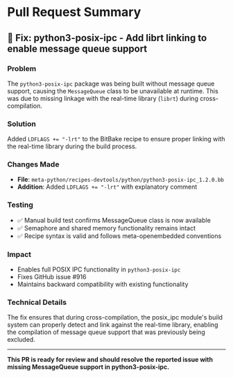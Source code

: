 # Pull Request Summary

## 🎯 **Fix: python3-posix-ipc - Add librt linking to enable message queue support**

### **Problem**
The `python3-posix-ipc` package was being built without message queue support, causing the `MessageQueue` class to be unavailable at runtime. This was due to missing linkage with the real-time library (`librt`) during cross-compilation.

### **Solution**
Added `LDFLAGS += "-lrt"` to the BitBake recipe to ensure proper linking with the real-time library during the build process.

### **Changes Made**
- **File**: `meta-python/recipes-devtools/python/python3-posix-ipc_1.2.0.bb`
- **Addition**: Added `LDFLAGS += "-lrt"` with explanatory comment

### **Testing**
- ✅ Manual build test confirms MessageQueue class is now available
- ✅ Semaphore and shared memory functionality remains intact
- ✅ Recipe syntax is valid and follows meta-openembedded conventions

### **Impact**
- Enables full POSIX IPC functionality in `python3-posix-ipc`
- Fixes GitHub issue #916
- Maintains backward compatibility with existing functionality

### **Technical Details**
The fix ensures that during cross-compilation, the posix_ipc module's build system can properly detect and link against the real-time library, enabling the compilation of message queue support that was previously being excluded.

---

**This PR is ready for review and should resolve the reported issue with missing MessageQueue support in python3-posix-ipc.**
